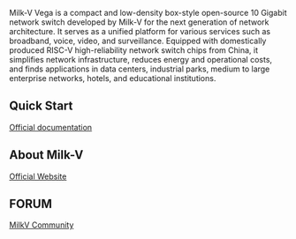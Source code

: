 
Milk-V Vega is a compact and low-density box-style open-source 10 Gigabit network switch developed by Milk-V for the next generation of network architecture. It serves as a unified platform for various services such as broadband, voice, video, and surveillance. Equipped with domestically produced RISC-V high-reliability network switch chips from China, it simplifies network infrastructure, reduces energy and operational costs, and finds applications in data centers, industrial parks, medium to large enterprise networks, hotels, and educational institutions.

## Quick Start

[Official documentation](https://milkv.io/docs/vega/getting-started/buildroot-sdk)

## About Milk-V

[Official Website](https://milkv.io/)

## FORUM

[MilkV Community](https://community.milkv.io/)

